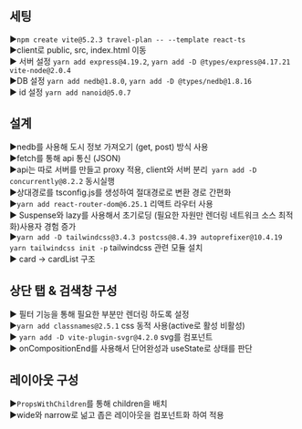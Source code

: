 # 

## 세팅 

▶`npm create vite@5.2.3 travel-plan -- --template react-ts`<br/>
▶client로 public, src, index.html 이동<br/>
▶ 서버 설정 `yarn add express@4.19.2`, `yarn add -D @types/express@4.17.21 vite-node@2.0.4`<br/>
▶DB 설정 `yarn add nedb@1.8.0`, `yarn add -D @types/nedb@1.8.16`<br/>
▶ id 설정 `yarn add nanoid@5.0.7`<br/>


## 설계 

▶nedb를 사용해 도시 정보 가져오기 (get, post) 방식 사용<br/>
▶fetch를 통해 api 통신 (JSON)<br/>
▶api는 따로 서버를 만들고 proxy 적용, client와 서버 분리` yarn add -D concurrently@8.2.2` 동시실행<br/>
▶상대경로를 tsconfig.js를 생성하여 절대경로로 변환 경로 간편화<br/>
▶`yarn add react-router-dom@6.25.1` 리액트 라우터 사용<br/>
▶ Suspense와 lazy를 사용해서 초기로딩 (필요한 자원만 렌더링 네트워크 소스 최적화)사용자 경험 증가<br/>
▶`yarn add -D tailwindcss@3.4.3 postcss@8.4.39 autoprefixer@10.4.19` `yarn tailwindcss init -p` tailwindcss 관련 모듈 설치<br/>
▶ card -> cardList 구조<br/>

## 상단 탭 & 검색창 구성 

▶ 필터 기능을 통해 필요한 부분만 렌더링 하도록 설정 <br/>
▶`yarn add classnames@2.5.1` css 동적 사용(active로 활성 비활성)<br/>
▶ `yarn add -D vite-plugin-svgr@4.2.0` svg를 컴포넌트<br/>
▶ onCompositionEnd를 사용해서 단어완성과 useState로 상태를 판단<br/>

## 레이아웃 구성 

▶`PropsWithChildren`를 통해 children을 배치<br/>
▶wide와 narrow로 넒고 좁은 레이아웃을 컴포넌트화 하여 적용<br/>
